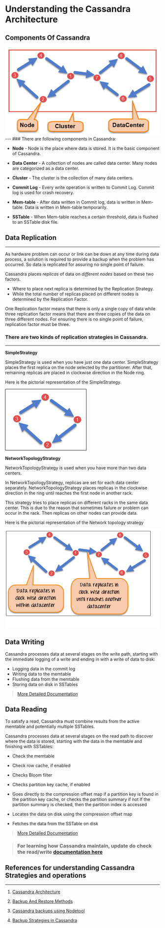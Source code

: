 # Understanding the Cassandra Architecture

## Components Of Cassandra

<img src="cassandra-component.png">
---
### There are following components in Cassandra:

- **Node** - Node is the place where data is stored. It is the basic component of Cassandra.

- **Data Center** - A collection of nodes are called data center. Many nodes are categorized as a data center.

- **Cluster** - The cluster is the collection of many data centers.

- **Commit Log** - Every write operation is written to Commit Log. Commit log is used for crash recovery.

- **Mem-table** - After data written in Commit log, data is written in Mem-table. Data is written in Mem-table temporarily.

- **SSTable** - When Mem-table reaches a certain threshold, data is flushed to an SSTable disk file.

## Data Replication
---
As hardware problem can occur or link can be down at any time during data process, a solution is required to provide a backup when the problem has occurred. So data is replicated for assuring no single point of failure.

Cassandra places *replicas* of data on *different nodes* based on these two factors.

- Where to place next replica is determined by the Replication Strategy.
- While the total number of replicas placed on different nodes is determined by the Replication Factor.

One Replication factor means that there is only a single copy of data while three replication factor means that there are three copies of the data on three different nodes.
For ensuring there is no single point of failure, replication factor must be three.

### There are two kinds of replication strategies in Cassandra.
---
**SimpleStrategy**

SimpleStrategy is used when you have just one data center. SimpleStrategy places the first replica on the node selected by the partitioner. After that, remaining replicas are placed in clockwise direction in the Node ring.

Here is the pictorial representation of the SimpleStrategy.

<img src="simple-strategy.png">


**NetworkTopologyStrategy**

NetworkTopologyStrategy is used when you have more than two data centers.

In NetworkTopologyStrategy, replicas are set for each data center separately. NetworkTopologyStrategy places replicas in the clockwise direction in the ring until reaches the first node in another rack.

This strategy tries to place replicas on different racks in the same data center. This is due to the reason that sometimes failure or problem can occur in the rack. Then replicas on other nodes can provide data.

Here is the pictorial representation of the Network topology strategy

<img src="network-strategy.png">

## Data Writing

Cassandra processes data at several stages on the write path, starting with the immediate logging of a write and ending in with a write of data to disk:
- Logging data in the commit log
- Writing data to the memtable
- Flushing data from the memtable
- Storing data on disk in SSTables

> [More Detailed Documentation](https://docs.datastax.com/en/cassandra/3.0/cassandra/dml/dmlHowDataWritten.html#dmlHowDataWritten__flushing-data-from-the-memtable)

## Data Reading

To satisfy a read, Cassandra must combine results from the active memtable and potentially multiple SSTables.

Cassandra processes data at several stages on the read path to discover where the data is stored, starting with the data in the memtable and finishing with SSTables:
- Check the memtable
- Check row cache, if enabled
- Checks Bloom filter
- Checks partition key cache, if enabled
- Goes directly to the compression offset map if a partition key is found in the partition key cache, or checks the partition summary if not
If the partition summary is checked, then the partition index is accessed

- Locates the data on disk using the compression offset map
- Fetches the data from the SSTable on disk

> [More Detailed Documentation](https://docs.datastax.com/en/cassandra/3.0/cassandra/dml/dmlAboutReads.html)

> ### For learning how Cassandra maintain, update do check the read/write [documentation here](https://docs.datastax.com/en/cassandra/3.0/cassandra/dml/dmlIntro.html) 

## References for understanding Cassandra Strategies and operations 
---
1. [Cassandra Architecture](https://www.guru99.com/cassandra-architecture.html)

1. [Backup And Restore Methods](https://8kmiles.com/blog/cassandra-backup-and-restore-methods/)

2. [Cassandra backups using Nodetool](https://blog.pythian.com/cassandra-backups-using-nodetool/)

3. [Backup Strategies in Cassandra](https://blog.pythian.com/backup-strategies-cassandra/)
